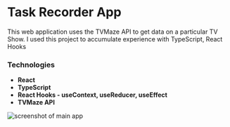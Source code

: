 # Task Recorder App

This web application uses the TVMaze API to get data on a particular TV Show. I used this project to accumulate experience with TypeScript, React Hooks

### Technologies
- **React**
- **TypeScript**
- **React Hooks - useContext, useReducer, useEffect**
- **TVMaze API**


![screenshot of main app](https://res.cloudinary.com/kxnxchukwu/image/upload/v1653087545/1_bcr8kr.png)
